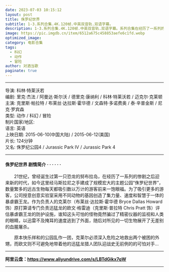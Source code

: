 ```yaml
---
date: 2023-07-03 10:15:12
layout: post
title: 侏罗纪世界
subtitle: 1-3.系列合集.4K.120帧.中英双音轨.双语字幕。
description: 1-3.系列合集.4K.120帧.中英双音轨.双语字幕。系列合集在经历了一系列的惨剧之后迎来新的时代，如今这里经马斯拉尼之手建成了规模宏大的主题公园“侏罗纪世界”，数量繁多的远古生物每天都吸引数以万计的游客前来一饱眼福.....
image: https://pic.imgdb.cn/item/6512a675c458853aefe6c1fd.webp
optimized_image: 
category: 电影合集
tags:
  - 科幻
  - 动作
  - 冒险
author: 对酒当歌
paginate: true
---
```


---

导演: 科林·特莱沃若  
编剧: 里克·杰法 / 阿曼达·斯尔沃 / 德里克·康纳利 / 科林·特莱沃若 / 迈克尔·克莱顿  
主演: 克里斯·帕拉特 / 布莱丝·达拉斯·霍华德 / 文森特·多诺费奥 / 泰·辛普金斯 / 尼克·罗宾森  
类型: 动作 / 科幻 / 冒险  
制片国家/地区:  
语言: 英语  
上映日期: 2015-06-10(中国大陆) / 2015-06-12(美国)  
片长: 124分钟  
又名: 侏罗纪公园4 / Jurassic Park IV / Jurassic Park 4  

---

#### 侏罗纪世界 剧情简介 · · · · · ·

　　21世纪，曾经诞生过第一只恐龙的努布拉岛，在经历了一系列的惨剧之后迎来新的时代，如今这里经马斯拉尼之手建成了规模宏大的主题公园“侏罗纪世界”，数量繁多的远古生物每天都吸引数以万计的游客前来一饱眼福。为了吸引更多的游客，公司授意创意实验室采用不同动物的基因创造了集力量、速度和智慧于一体的暴虐霸王龙。作为负责人的克莱尔（布莱丝·达拉斯·霍华德 Bryce Dallas Howard 饰）原打算请专门负责迅猛龙的欧文·格雷迪（克里斯·普拉特 Chris Pratt 饰）评估暴虐霸王龙的防护设施，谁知这头可怕的怪物竟然骗过了精密仪器的监视和人类的眼睛，以迅雷不及掩耳的速度逃到了外面，随后对所见的一切生物展开了无差别的血腥屠杀。

　　原本快乐祥和的公园乱作一团，克莱尔必须深入危险之地救出两个被困的外甥，而欧文则不可避免地带着他的迅猛龙猎人团队迎战史无前例的的可怕对手…

---

**阿里云盘：<https://www.aliyundrive.com/s/LBTdGikx7qW>**

---
